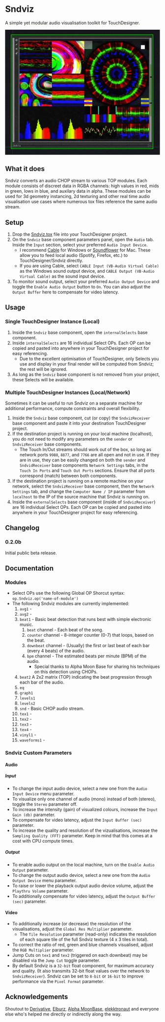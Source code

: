 # Sndviz
A simple yet modular audio visualisation toolkit for TouchDesigner.

![Sndviz Tox Example Animation](/img/SndvizPreview.gif)

## What it does
Sndviz converts an audio CHOP stream to various TOP modules. Each module consists of discreet data in RGBA channels: high values in red, mids in green, lows in blue, and auxilary data in alpha. These modules can be used for 3d geometry instancing, 2d texturing and other real time audio visualisation use cases where numerous tox files reference the same audio stream.

## Setup
1. Drop the [Sndviz.tox](/Sndviz.tox) file into your TouchDesigner project. 
1. On the `Sndviz` base component parameters panel, open the `Audio` tab. Inside the `Input` section, select your preferred `Audio Input Device`. 
    * I recommend [Cable](https://www.vb-audio.com/Cable/) for Windows or [Soundflower](https://github.com/mattingalls/Soundflower) for Mac. These allow you to feed local audio (Spotify, Firefox, etc.) to TouchDesigner/Sndviz directly.
    * If you are using Cable, select `CABLE Input (VB-Audio Virtual Cable)` as the Windows sound output device, and `CABLE Output (VB-Audio Virtual Cable)` as the sound input device. 
1. To monitor sound output, select your preferred `Audio Output Device` and toggle the `Enable Audio Output` button to `On`. You can also adjust the `Output Buffer` here to compensate for video latency.

## Usage
### Single TouchDesigner Instance (Local)
1. Inside the `Sndviz` base component, open the `internalSelects` base component. 
1. Inside `internalSelects` are 16 individual Select OPs. Each OP can be copied and pasted into anywhere in your TouchDesigner project for easy referencing.
    * Due to the excellent optimisation of TouchDesigner, only Selects you use and display in your final render will be computed from Sndviz; the rest will be ignored.
1. As long as the `Sndviz` base component is not removed from your project, these Selects will be available.

### Multiple TouchDesigner Instances (Local/Network)
Sometimes it can be useful to run Sndviz on a separate machine for additional performance, compute constraints and overall flexibility.
1. Inside the `Sndviz` base component, cut (or copy) the `SndvizReceiver` base component and paste it into your destination TouchDesigner project. 
1. If the destination project is running on your local machine (localhost), you do not need to modify any parameters on the `sender` or `SndvizReceiver` base components. 
    * The Touch In/Out streams should work out of the box, so long as network ports `9988`, `8877`, and `7766` are all open and not in use. If they are in use, they can be easily changed on both the `sender` and `SndvidReceiver` base components `Network Settings` tabs, in the `Touch In Ports` and `Touch Out Ports` sections. Ensure that all ports correspond (match) between both components.
1. If the destination project is running on a remote machine on your network, select the `SndvizReceiver` base component, then the `Network Settings` tab, and change the `Computer Name / IP` parameter from `localhost` to the IP of the source machine that Sndviz is running on.
1. Inside the `externalSelects` base component (inside of `SndvizReceiver`) are 16 individual Select OPs. Each OP can be copied and pasted into anywhere in your TouchDesigner project for easy referencing.

## Changelog
### 0.2.0b
Initial public beta release.

## Documentation
### Modules
* Select OPs use the following Global OP Shorcut syntax: `op.Sndviz.op('name-of-module')`
* The following Sndviz modules are currently implemented:
    1. `avg1` -
    1. `avg2` -
    1. `beat1` - Basic beat detection that runs best with simple electronic music.
        1. `beat` channel - Each beat of the song.
        1. `counter` channel - 8-integer counter (0-7) that loops, based on the beat.
        1. `downbeat` channel - (Usually) the first or last beat of each bar (every 4 beats) of the audio.
        1. `bpm` channel - The estimated beats per minute (BPM) of the audio.
            * Special thanks to Alpha Moon Base for sharing his techniques on this detection using CHOPs.
    1. `beat2` A 2x2 matrix (TOP) indicating the beat progression through each bar of the audio.
    1. `eq`
    1. `graph1`
    1. `levels1` 
    1. `levels2`
    1. `snd` - Basic CHOP audio stream.
    1. `tex1` -
    1. `tex2` - 
    1. `tex3` -
    1. `tex4` -
    1. `vinyl1` -
    1. `waveforms1` - 

### Sndviz Custom Parameters
#### Audio
##### Input
* To change the input audio device, select a new one from the `Audio Input Device` menu parameter.
* To visualize only one channel of audio (mono) instead of both (stereo), toggle the `Stereo` parameter off.
* To increase the intensity (gain) of visualized colours, increase the `Input Gain (db)` parameter.
* To compensate for video latency, adjust the `Input Buffer (sec)` parameter.
* To increase the quality and resolution of the vizualisations, increase the `Sampling Quality (FFT)` parameter. Keep in mind that this comes at a cost with CPU compute times.

##### Output
* To enable audio output on the local machine, turn on the `Enable Audio Output` parameter.
* To change the output audio device, select a new one from the `Audio Output Device` menu parameter.
* To raise or lower the playback output audio device volume, adjust the `Playthru Volume` parameter.
* To additionally compensate for video latency, adjust the `Output Buffer (sec)` parameter.

#### Video
* To additionally increase (or decrease) the resolution of the visualisations, adjust the `Global Res Multiplier` parameter. 
    * The `Tile Resolution` parameter (read-only) indicates the resolution of each square tile of the full Sndviz texture (4 x 3 tiles in total).
* To correct the ratio of red, green and blue channels visualised, adjust the `RGB Multiplier` parameter.
* Jump Cuts on `tex1` and `tex2` (triggered on each downbeat) may be disabled via the `Jump Cut` toggle parameter.
* By default Sndviz is a `32-bit` float component, for maximum accuracy and quality. (It also transmits 32-bit float values over the network to `SndvizReceiver`). Sndviz can be set to `8-bit` or `16-bit` to improve performance via the `Pixel Format` parameter.

## Acknowledgements

Shoutout to [Derivative](https://derivative.ca), [Elburz](https://interactiveimmersive.io), [Alpha MoonBase](https://alphamoonbase.de/), [elekktronaut](https://elekktronaut.com/) and everyone else who's helped me directly or indirectly along the way.